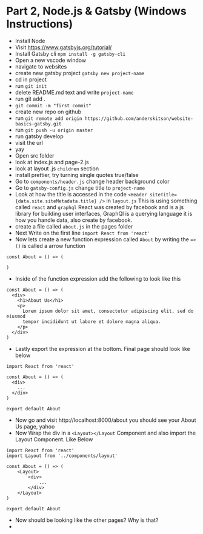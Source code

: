 # Part 2, Node.js & Gatsby (Windows Instructions)

- Install Node
- Visit https://www.gatsbyjs.org/tutorial/
- Install Gatsby cli `npm install -g gatsby-cli`
- Open a new vscode window
- navigate to websites
- create new gatsby project `gatsby new project-name`
- cd in project
- run `git init`
- delete README.md text and write `project-name`
- run git add .
- `git commit -m "first commit"`
- create new repo on github
- run `git remote add origin https://github.com/anderskitson/website-basics-gatsby.git`
- run `git push -u origin master`
- run gatsby develop
- visit the url
- yay
- Open src folder
- look at index.js and page-2.js
- look at layout .js `children` section
- install prettier, try turning single quotes true/false
- Go to `components/header.js` change header background color
- Go to `gatsby-config.js` change title to `project-name`
- Look at how the title is accessed in the code `<Header siteTitle={data.site.siteMetadata.title} />` in `layout.js` This is using something called `react` and `graphql` React was created by facebook and is a js library for building user interfaces, GraphQl is a querying language it is how you handle data, also create by facebook.
- create a file called `about.js` in the pages folder
- Next Write on the first line `import React from 'react'`
- Now lets create a new function expression called `About` by writing the `=> ()` is called a arrow function
```
const About = () => (

)
```
- Inside of the function expression add the following to look like this

```
const About = () => (
  <div>
    <h1>About Us</h1>
    <p>
      Lorem ipsum dolor sit amet, consectetur adipiscing elit, sed do eiusmod
      tempor incididunt ut labore et dolore magna aliqua. 
    </p>
  </div>
)
```
- Lastly export the expression at the bottom. Final page should look like below

```
import React from 'react'

const About = () => (
  <div>
    ...
  </div>
)

export default About
```
- Now go and visit http://localhost:8000/about you should see your About Us page, yahoo
- Now Wrap the div in a `<Layout></Layout` Component and also import the Layout Component. Like Below
```
import React from 'react'
import Layout from '../components/layout'

const About = () => (
    <Layout>
        <div>
            ...
        </div>
    </Layout>
)

export default About
```
- Now should be looking like the other pages? Why is that?
- 

